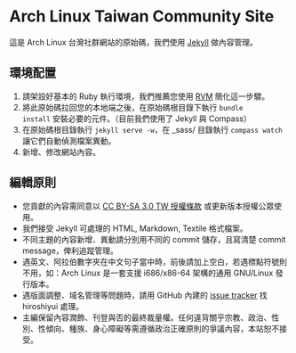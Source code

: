 # Arch Linux Taiwan Community Site

這是 Arch Linux 台灣社群網站的原始碼，我們使用 [Jekyll](http://jekyllrb.com) 做內容管理。

## 環境配置

1. 請架設好基本的 Ruby 執行環境，我們推薦您使用 [RVM](https://rvm.io/) 簡化這一步驟。
2. 將此原始碼拉回您的本地端之後，在原始碼根目錄下執行 <code>bundle install</code> 安裝必要的元件。（目前我們使用了 Jekyll 與 Compass）
3. 在原始碼根目錄執行 <code>jekyll serve -w</code>，在 _sass/ 目錄執行 <code>compass watch</code> 讓它們自動偵測檔案異動。
4. 新增、修改網站內容。

## 編輯原則

* 您貢獻的內容需同意以 [CC BY-SA 3.0 TW 授權條款](http://creativecommons.org/licenses/by-sa/3.0/tw/) 或更新版本授權公眾使用。
* 我們接受 Jekyll 可處理的 HTML, Markdown, Textile 格式檔案。
* 不同主題的內容新增、異動請分別用不同的 commit 儲存，且寫清楚 commit message，俾利追蹤管理。
* 遇英文、阿拉伯數字夾在中文句子當中時，前後請加上空白，若遇標點符號則不用，如：Arch Linux 是一套支援 i686/x86-64 架構的通用 GNU/Linux 發行版本。
* 遇版面調整、域名管理等問題時，請用 GitHub 內建的 [issue tracker](https://github.com/hiroshiyui/archlinux-taiwan-site/issues) 找 hiroshiyui 處理。
* 主編保留內容潤飾、刊登與否的最終裁量權。任何違背關乎宗教、政治、性別、性傾向、種族、身心障礙等需遵循政治正確原則的爭議內容，本站恕不接受。
